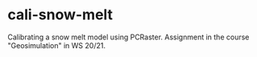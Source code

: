 # cali-snow-melt
Calibrating a snow melt model using PCRaster.
Assignment in the course "Geosimulation" in WS 20/21.
